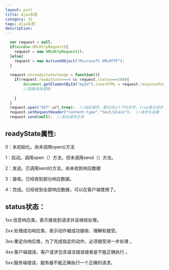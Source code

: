 ```yaml
---
layout: post
title: Ajax实现
category: JS
tags: Ajax实现
description: 
---
```


```js
  var request = null;
  if(window.XMLHttpRequest){
    request = new XMLHttpRequest();
  }else{
    request = new ActiveXObject("Microsoft.XMLHTTP");
  }
  
  request.onreadystatechange = function(){
    if(request.readyState===4 && request.status===200){
        document.getElementById("myId").innerHTML = request.responseText;
        //函数具体逻辑
        
    }
  }
  request.open("GET",url,true);  //指定请求，要访问url下的文件，true表示异步请求
  request.setRequestHeader("Content-type","text/plain");  //请求头设置
  request.send(null);  //发送请求主体

```

## readyState属性:
0：未初始化。尚未调用open()方法

1：启动。调用open（）方法，但未调用send（）方法。

2：发送。已调用send()方法，尚未收到响应数据

3：接收。已经收到部分响应数据。

4：完成。已经收到全部响应数据，可以在客户端使用了。

## status状态：
1xx:信息响应类，表示接收到请求并且继续处理。  

2xx:处理成功响应类，表示动作被成功接收、理解和接受。  

3xx:重定向响应类，为了完成指定的动作，必须接受进一步处理 。  

4xx:客户端错误，客户请求包含语法错误或者是不能正确执行 。

5xx:服务端错误，服务器不能正确执行一个正确的请求。
